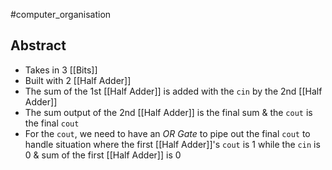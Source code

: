 #computer_organisation 
## Abstract
- Takes in 3 [[Bits]]
- Built with 2 [[Half Adder]]
- The sum of the 1st [[Half Adder]] is added with the `cin` by the 2nd [[Half Adder]]
- The sum output of the 2nd [[Half Adder]] is the final sum & the `cout` is the final `cout`
- For the `cout`, we need to have an *OR Gate* to pipe out the final `cout` to handle situation where the first [[Half Adder]]'s `cout` is 1 while the `cin` is 0 & sum of the first [[Half Adder]] is 0